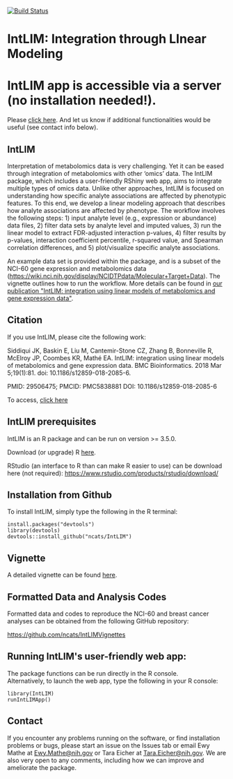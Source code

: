 [![Build Status](https://travis-ci.org/ncats/IntLIM.svg?branch=liz_dev)](https://travis-ci.org/ncats/IntLIM)

# IntLIM:  Integration through LInear Modeling

# IntLIM app is accessible via a server (no installation needed!).
Please [click here](https://intlim.ncats.io/).  And let us know if additional functionalities would be useful (see contact info below).

## IntLIM

Interpretation of metabolomics data is very challenging.  Yet it can be eased through integration of metabolomics with other ‘omics’ data. The IntLIM package, which includes a user-friendly RShiny web app, aims to integrate multiple types of omics data.  Unlike other approaches, IntLIM is focused on understanding how specific analyte associations are affected by phenotypic features.  To this end, we develop a linear modeling approach that describes how analyte associations are affected by phenotype.  The workflow involves the following steps: 1) input analyte level (e.g., expression or abundance) data files, 2) filter data sets by analyte level and imputed values, 3) run the linear model to extract FDR-adjusted interaction p-values, 4) filter results by p-values, interaction coefficient percentile, r-squared value, and Spearman correlation differences, and 5) plot/visualize specific analyte associations. 

An example data set is provided within the package, and is a subset of the NCI-60 gene expression and metabolomics data (https://wiki.nci.nih.gov/display/NCIDTPdata/Molecular+Target+Data).  The vignette outlines how to run the workflow. More details can be found in <a href="https://bmcbioinformatics.biomedcentral.com/articles/10.1186/s12859-018-2085-6" target="_blank"> our publication "IntLIM: integration using linear models of metabolomics and gene expression data"</a>.

## Citation
If you use IntLIM, please cite the following work:

Siddiqui JK, Baskin E, Liu M, Cantemir-Stone CZ, Zhang B, Bonneville R, McElroy JP, Coombes KR, Mathé EA. IntLIM: integration using linear models of metabolomics and gene expression data. BMC Bioinformatics. 2018 Mar 5;19(1):81. doi: 10.1186/s12859-018-2085-6.

PMID: 29506475; PMCID: PMC5838881 DOI: 10.1186/s12859-018-2085-6

To access, [click here](https://www.ncbi.nlm.nih.gov/pmc/articles/PMC5838881/)


## IntLIM prerequisites

IntLIM is an R package and can be run on version >= 3.5.0. 

Download (or upgrade) R [here](https://cloud.r-project.org/).

RStudio (an interface to R than can make R easier to use) can be download here (not required): https://www.rstudio.com/products/rstudio/download/

## Installation from Github

To install IntLIM, simply type the following in the R terminal:

```
install.packages("devtools")
library(devtools)
devtools::install_github("ncats/IntLIM")
```
## Vignette

A detailed vignette can be found [here](https://ncats.github.io/IntLIM/IntLIM2.0_Vignette.html).

## Formatted Data and Analysis Codes

Formatted data and codes to reproduce the NCI-60 and breast cancer analyses can be obtained from the following GitHub repository:

https://github.com/ncats/IntLIMVignettes


## Running IntLIM's user-friendly web app:

The package functions can be run directly in the R console.  
Alternatively, to launch the web app, type the following in your R console:

```
library(IntLIM)
runIntLIMApp()
```

## Contact

If you encounter any problems running on the software, or find installation problems or bugs, please start an issue on the Issues tab or email Ewy Mathe at Ewy.Mathe@nih.gov or Tara Eicher at Tara.Eicher@nih.gov.  We are also very open to any comments, including how we can improve and ameliorate the package.
